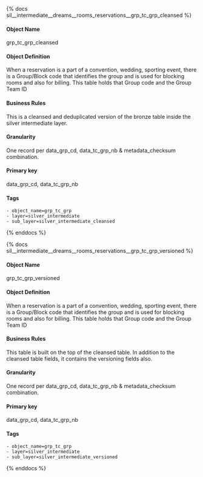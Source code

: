 {% docs sil__intermediate__dreams__rooms_reservations__grp_tc_grp_cleansed %}

#### Object Name
grp_tc_grp_cleansed

#### Object Definition
When a reservation is a part of a convention, wedding, sporting event, there is a Group/Block code that identifies the group and is used for blocking rooms and also for billing. This table holds that Group code and the Group Team ID

#### Business Rules
This is a cleansed and deduplicated version of the bronze table inside the silver intermediate layer.

#### Granularity
One record per data_grp_cd, data_tc_grp_nb & metadata_checksum combination.

#### Primary key
data_grp_cd, data_tc_grp_nb

#### Tags
    - object_name=grp_tc_grp
    - layer=silver_intermediate
    - sub_layer=silver_intermediate_cleansed

{% enddocs %}

{% docs sil__intermediate__dreams__rooms_reservations__grp_tc_grp_versioned %}

#### Object Name
grp_tc_grp_versioned

#### Object Definition
When a reservation is a part of a convention, wedding, sporting event, there is a Group/Block code that identifies the group and is used for blocking rooms and also for billing. This table holds that Group code and the Group Team ID

#### Business Rules
This table is built on the top of the cleansed table. In addition to the cleansed table fields, it contains the versioning fields also.

#### Granularity
One record per data_grp_cd, data_tc_grp_nb & metadata_checksum combination.

#### Primary key
data_grp_cd, data_tc_grp_nb

#### Tags
    - object_name=grp_tc_grp
    - layer=silver_intermediate
    - sub_layer=silver_intermediate_versioned

{% enddocs %}